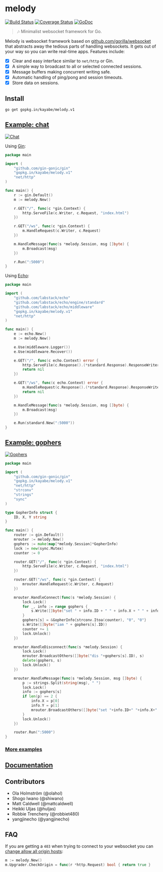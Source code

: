 # melody

[![Build Status](https://travis-ci.org/kayabe/melody.svg)](https://travis-ci.org/kayabe/melody)
[![Coverage Status](https://img.shields.io/coveralls/kayabe/melody.svg?style=flat)](https://coveralls.io/r/kayabe/melody)
[![GoDoc](https://godoc.org/github.com/kayabe/melody?status.svg)](https://godoc.org/github.com/kayabe/melody)

> :notes: Minimalist websocket framework for Go.

Melody is websocket framework based on [github.com/gorilla/websocket](https://github.com/gorilla/websocket)
that abstracts away the tedious parts of handling websockets. It gets out of
your way so you can write real-time apps. Features include:

* [x] Clear and easy interface similar to `net/http` or Gin.
* [x] A simple way to broadcast to all or selected connected sessions.
* [x] Message buffers making concurrent writing safe.
* [x] Automatic handling of ping/pong and session timeouts.
* [x] Store data on sessions.

## Install

```bash
go get gopkg.in/kayabe/melody.v1
```

## [Example: chat](https://github.com/kayabe/melody/tree/master/examples/chat)

[![Chat](https://cdn.rawgit.com/kayabe/melody/master/examples/chat/demo.gif "Demo")](https://github.com/kayabe/melody/tree/master/examples/chat)

Using [Gin](https://github.com/gin-gonic/gin):
```go
package main

import (
	"github.com/gin-gonic/gin"
	"gopkg.in/kayabe/melody.v1"
	"net/http"
)

func main() {
	r := gin.Default()
	m := melody.New()

	r.GET("/", func(c *gin.Context) {
		http.ServeFile(c.Writer, c.Request, "index.html")
	})

	r.GET("/ws", func(c *gin.Context) {
		m.HandleRequest(c.Writer, c.Request)
	})

	m.HandleMessage(func(s *melody.Session, msg []byte) {
		m.Broadcast(msg)
	})

	r.Run(":5000")
}
```

Using [Echo](https://github.com/labstack/echo):
```go
package main

import (
	"github.com/labstack/echo"
	"github.com/labstack/echo/engine/standard"
	"github.com/labstack/echo/middleware"
	"gopkg.in/kayabe/melody.v1"
	"net/http"
)

func main() {
	e := echo.New()
	m := melody.New()

	e.Use(middleware.Logger())
	e.Use(middleware.Recover())

	e.GET("/", func(c echo.Context) error {
		http.ServeFile(c.Response().(*standard.Response).ResponseWriter, c.Request().(*standard.Request).Request, "index.html")
		return nil
	})

	e.GET("/ws", func(c echo.Context) error {
		m.HandleRequest(c.Response().(*standard.Response).ResponseWriter, c.Request().(*standard.Request).Request)
		return nil
	})

	m.HandleMessage(func(s *melody.Session, msg []byte) {
		m.Broadcast(msg)
	})

	e.Run(standard.New(":5000"))
}
```

## [Example: gophers](https://github.com/kayabe/melody/tree/master/examples/gophers)

[![Gophers](https://cdn.rawgit.com/kayabe/melody/master/examples/gophers/demo.gif "Demo")](https://github.com/kayabe/melody/tree/master/examples/gophers)

```go
package main

import (
	"github.com/gin-gonic/gin"
	"gopkg.in/kayabe/melody.v1"
	"net/http"
	"strconv"
	"strings"
	"sync"
)

type GopherInfo struct {
	ID, X, Y string
}

func main() {
	router := gin.Default()
	mrouter := melody.New()
	gophers := make(map[*melody.Session]*GopherInfo)
	lock := new(sync.Mutex)
	counter := 0

	router.GET("/", func(c *gin.Context) {
		http.ServeFile(c.Writer, c.Request, "index.html")
	})

	router.GET("/ws", func(c *gin.Context) {
		mrouter.HandleRequest(c.Writer, c.Request)
	})

	mrouter.HandleConnect(func(s *melody.Session) {
		lock.Lock()
		for _, info := range gophers {
			s.Write([]byte("set " + info.ID + " " + info.X + " " + info.Y))
		}
		gophers[s] = &GopherInfo{strconv.Itoa(counter), "0", "0"}
		s.Write([]byte("iam " + gophers[s].ID))
		counter += 1
		lock.Unlock()
	})

	mrouter.HandleDisconnect(func(s *melody.Session) {
		lock.Lock()
		mrouter.BroadcastOthers([]byte("dis "+gophers[s].ID), s)
		delete(gophers, s)
		lock.Unlock()
	})

	mrouter.HandleMessage(func(s *melody.Session, msg []byte) {
		p := strings.Split(string(msg), " ")
		lock.Lock()
		info := gophers[s]
		if len(p) == 2 {
			info.X = p[0]
			info.Y = p[1]
			mrouter.BroadcastOthers([]byte("set "+info.ID+" "+info.X+" "+info.Y), s)
		}
		lock.Unlock()
	})

	router.Run(":5000")
}
```

### [More examples](https://github.com/kayabe/melody/tree/master/examples)

## [Documentation](https://godoc.org/github.com/kayabe/melody)

## Contributors

* Ola Holmström (@olahol)
* Shogo Iwano (@shiwano)
* Matt Caldwell (@mattcaldwell)
* Heikki Uljas (@huljas)
* Robbie Trencheny (@robbiet480)
* yangjinecho (@yangjinecho)

## FAQ

If you are getting a `403` when trying  to connect to your websocket you can [change allow all origin hosts](http://godoc.org/github.com/gorilla/websocket#hdr-Origin_Considerations):

```go
m := melody.New()
m.Upgrader.CheckOrigin = func(r *http.Request) bool { return true }
```
